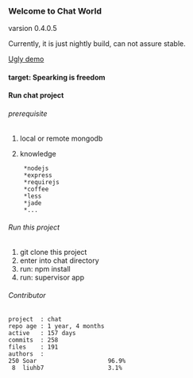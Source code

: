 

### Welcome to Chat World ###

varsion 0.4.0.5

Currently,  it is just nightly build, can not assure stable.

[Ugly demo](http://www.soaror.com)

#### target:  Spearking is freedom

#### Run chat project
###### prerequisite

1. local or remote mongodb
2. knowledge

        *nodejs
        *express
        *requirejs
        *coffee
        *less
        *jade
        *...

###### Run this project

1. git clone this project
2. enter into chat directory
3. run:  npm install
4. run:  supervisor app

###### Contributor

    project  : chat
    repo age : 1 year, 4 months
    active   : 157 days
    commits  : 258
    files    : 191
    authors  :
    250	Soar                    96.9%
     8	liuhb7                  3.1%

